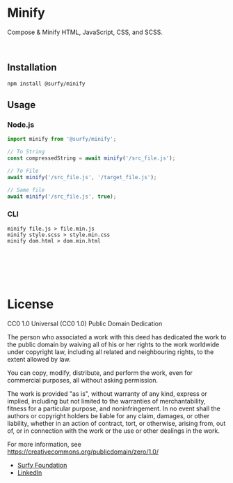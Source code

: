 # Minify
Compose &amp; Minify HTML, JavaScript, CSS, and SCSS.

<br/>

## Installation
```
npm install @surfy/minify
```

## Usage

### Node.js
```js
import minify from '@surfy/minify';

// To String
const compressedString = await minify('/src_file.js');

// To File
await minify('/src_file.js', '/target_file.js');

// Same file
await minify('/src_file.js', true);

```

### CLI
```
minify file.js > file.min.js
minify style.scss > style.min.css
minify dom.html > dom.min.html
```

<br />
<br />
<br />
<br />

# License

CC0 1.0 Universal (CC0 1.0) Public Domain Dedication

The person who associated a work with this deed has dedicated the work to the public domain by waiving all of his or her rights to the work worldwide under copyright law, including all related and neighbouring rights, to the extent allowed by law.

You can copy, modify, distribute, and perform the work, even for commercial purposes, all without asking permission.

The work is provided "as is", without warranty of any kind, express or implied, including but not limited to the warranties of merchantability, fitness for a particular purpose, and noninfringement. In no event shall the authors or copyright holders be liable for any claim, damages, or other liability, whether in an action of contract, tort, or otherwise, arising from, out of, or in connection with the work or the use or other dealings in the work.

For more information, see <https://creativecommons.org/publicdomain/zero/1.0/>

- [Surfy Foundation](https://hello.surfy.one)
- [LinkedIn](https://www.linkedin.com/in/astroscout/)